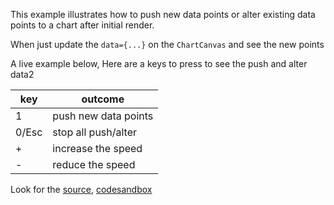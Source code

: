 This example illustrates how to push new data points or alter existing data points to a chart after initial render.

When just update the `data={...}` on the `ChartCanvas` and see the new points

A live example below, Here are a keys to press to see the push and alter data2

| key   | outcome              |
| ----- | -------------------- |
| 1     | push new data points |
| 0/Esc | stop all push/alter  |
| +     | increase the speed   |
| -     | reduce the speed     |

Look for the [source](https://github.com/kossidts/react-stockcharts/blob/master/docs/lib/charts/CandleStickChartWithUpdatingData.js), [codesandbox](https://codesandbox.io/s/github/rrag/react-stockcharts-examples2/tree/master/examples/CandleStickChartWithUpdatingData)
